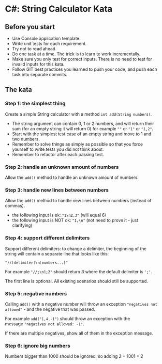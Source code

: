 # C#: String Calculator Kata

## **Before you start**

- Use Console application template.
- Write unit tests for each requirement.
- Try not to read ahead.
- Do one task at a time. The trick is to learn to work incrementally.
- Make sure you only test for correct inputs. There is no need to test for invalid inputs for this kata.
- Follow GIT best practices you learned to push your code, and push each task into separate commits.

## **The kata**

### **Step 1: the simplest thing**

Create a simple String calculator with a method `int add(String numbers)`.

- The string argument can contain 0, 1 or 2 numbers, and will return their sum (for an empty string it will return 0) for example `""` or `"1"` or `"1,2"`.
- Start with the simplest test case of an empty string and move to 1 and two numbers.
- Remember to solve things as simply as possible so that you force yourself to write tests you did not think about.
- Remember to refactor after each passing test.

### **Step 2: handle an unknown amount of numbers**

Allow the `add()` method to handle an unknown amount of numbers.

### **Step 3: handle new lines between numbers**

Allow the `add()` method to handle new lines between numbers (instead of commas).

- the following input is ok: `"1\n2,3"` (will equal 6)
- the following input is NOT ok: `"1,\n"` (not need to prove it - just clarifying)

### **Step 4: support different delimiters**

Support different delimiters: to change a delimiter, the beginning of the string will contain a separate line that looks like this:

`"//[delimiter]\n[numbers...]"`

For example `"//;\n1;2"` should return 3 where the default delimiter is `';'`.

The first line is optional. All existing scenarios should still be supported.

### **Step 5: negative numbers**

Calling `add()` with a negative number will throw an exception `"negatives not allowed"` - and the negative that was passed.

For example `add("1,4,-1")` should throw an exception with the message `"negatives not allowed: -1"`.

If there are multiple negatives, show all of them in the exception message.

### **Step 6: ignore big numbers**

Numbers bigger than 1000 should be ignored, so adding 2 + 1001 = 2
